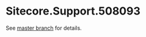 # Sitecore.Support.508093

See [master branch](https://github.com/sitecoresupport/Sitecore.Support.508093) for details.